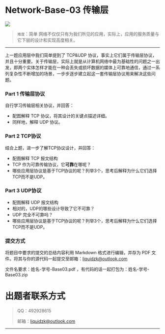 # Network-Base-03 传输层

![](https://p.sda1.dev/22/3e67a9bb8199c4f48c0eae3162b2313a/Net305.png)

> `难度`：简单
> 网络不仅仅只有为我们所见的应用，实际上，应用的服务质量与它下层的设计和实现高度相关。

---

上一题应用层中我们简单提到了 TCP&UDP 协议，事实上它们属于传输层协议，并且十分重要。关于传输层，实际上就是从计算机网络中最为基础性的问题之一出发，即两个实体怎样才能在一种会丢失或损坏数据的媒体上可靠地通信，通过一系列复杂性不断增加的场景，一步步逐步建立起这一套传输层协议用来解决这些问题。


### Part 1 传输层协议

自行学习传输层相关协议，并回答：

+ 配图解释 TCP 协议，将其设计的关键点描述详细。
+ 同样地，解释 UDP 协议。

### Part 2 TCP协议
结合上题，进一步了解TCP协议设计，并回答：

+ 配图解释 TCP 报文结构
+ TCP 作为可靠传输协议，它**可靠**在哪呢？
+ 哪些应用层协议是基于TCP协议的呢？列举3个，思考后解释为什么它们选择TCP而不是UDP。

### Part 3 UDP协议

+ 配图解释 UDP 报文结构
+ 相对的，UDP的哪些设计导致了它不可靠？
+ UDP 完全不可靠吗？
+ 哪些应用层协议是基于TCP协议的呢？列举3个，思考后解释为什么它们选择TCP而不是UDP。


### 提交方式

将题目中要求的提交的总结内容利用 Markdown 格式进行编辑，并存为 PDF 文件。将其与你的源代码一起提交至邮箱：liquidzk@outlook.com

文件名要求：姓名-学号-Base03.pdf ，有代码的话一起打包为：姓名-学号-Base03.zip 

# 出题者联系⽅式
> <font style="background-color:#FFFFFF;">QQ：492928615</font>
>
> 邮箱：liquidzk@outlook.com
>

---